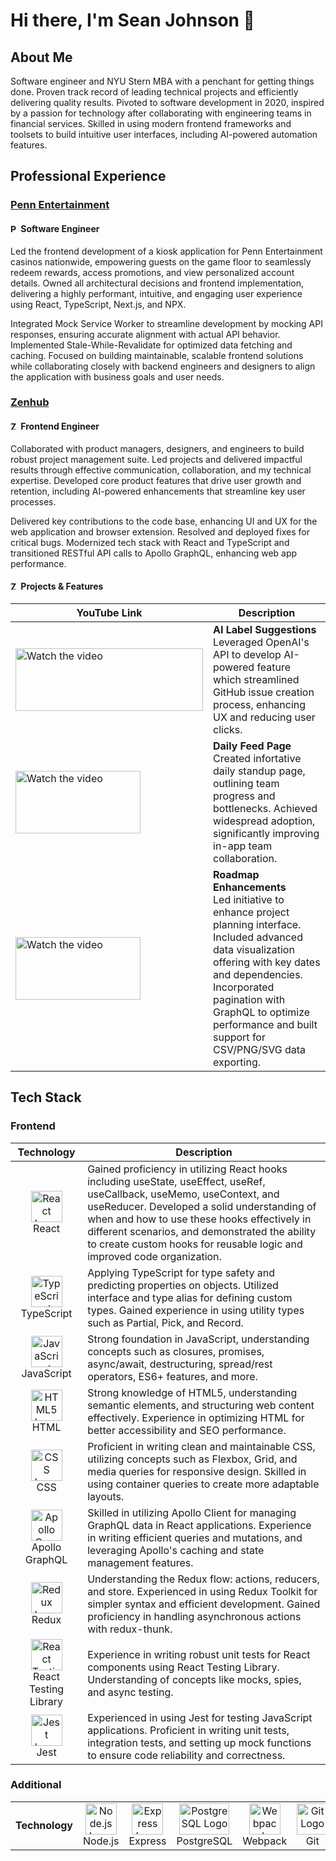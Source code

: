 # Hi there, I'm Sean Johnson 👋

## About Me

Software engineer and NYU Stern MBA with a penchant for getting things done. Proven track record of leading technical projects and efficiently delivering quality results. Pivoted to software development in 2020, inspired by a passion for technology after collaborating with engineering teams in financial services. Skilled in using modern frontend frameworks and toolsets to build intuitive user interfaces, including AI-powered automation features.

## Professional Experience

### <a href="https://www.pennentertainment.com/" target="_blank">Penn Entertainment</a>

#### <img src="https://imgur.com/juAMvKz.jpg" alt="Penn Entertainment Logo" width="13" height="13"> Software Engineer

<p>Led the frontend development of a kiosk application for Penn Entertainment casinos nationwide, empowering guests on the game floor to seamlessly redeem rewards, access promotions, and view personalized account details. Owned all architectural decisions and frontend implementation, delivering a highly performant, intuitive, and engaging user experience using React, TypeScript, Next.js, and NPX.</p>

<p>Integrated Mock Service Worker to streamline development by mocking API responses, ensuring accurate alignment with actual API behavior. Implemented Stale-While-Revalidate for optimized data fetching and caching. Focused on building maintainable, scalable frontend solutions while collaborating closely with backend engineers and designers to align the application with business goals and user needs.</p>

### <a href="https://www.zenhub.com/" target="_blank">Zenhub</a>

#### <img src="https://imgur.com/JqVw8Am.jpg" alt="Zenhub Logo" width="13" height="13"> Frontend Engineer

<p>Collaborated with product managers, designers, and engineers to build robust project management suite. Led projects and delivered impactful results through effective communication, collaboration, and my technical expertise. Developed core product features that drive user growth and retention, including AI-powered enhancements that streamline key user processes.</p>

<p>Delivered key contributions to the code base, enhancing UI and UX for the web application and browser extension. Resolved and deployed fixes for critical bugs. Modernized tech stack with React and TypeScript and transitioned RESTful API calls to Apollo GraphQL, enhancing web app performance.</p>

#### <img src="https://imgur.com/JqVw8Am.jpg" alt="Zenhub Logo" width="13" height="13"> Projects & Features

<table>
  <thead>
    <th>YouTube Link</th>
    <th>Description</th>
  </thead>
  <tbody>
    <tr>
      <td><a href="https://www.youtube.com/watch?v=Ley8NWiL0lQ" target="_blank">
        <img src="https://img.youtube.com/vi/Ley8NWiL0lQ/0.jpg" alt="Watch the video" width="300" height="100">
      </a></td>
      <td><div><strong>AI Label Suggestions</strong></div>Leveraged OpenAI's API to develop AI-powered feature which streamlined GitHub issue creation process, enhancing UX and reducing user clicks.</td>
    </tr>
        <tr>
      <td><a href="https://www.youtube.com/watch?v=c2aobsDeuXo" target="_blank">
        <img src="https://img.youtube.com/vi/c2aobsDeuXo/0.jpg" alt="Watch the video" width="200" height="100">
      </a></td>
      <td><div><strong>Daily Feed Page</strong></div>Created infortative daily standup page, outlining team progress and bottlenecks. Achieved widespread adoption, significantly improving in-app team collaboration.</td>
    </tr>
    <tr>
      <td><a href="https://www.youtube.com/watch?v=i6jQpvzbXrw" target="_blank">
        <img src="https://img.youtube.com/vi/i6jQpvzbXrw/0.jpg" alt="Watch the video" width="200" height="100">
      </a></td>
      <td><div><strong>Roadmap Enhancements</strong></div>Led initiative to enhance project planning interface. Included advanced data visualization offering with key dates and dependencies. Incorporated pagination with GraphQL to optimize performance and built support for CSV/PNG/SVG data exporting.</td>
    </tr>
  </tbody>
</table>

## Tech Stack

### Frontend

<table>
  <thead>
    <tr>
      <th>Technology</th>
      <th>Description</th>
    </tr>
  </thead>
  <tbody>
    <tr>
      <td align="center"><img src="https://imgur.com/YFOy2Wc.jpg" alt="React Logo" width="50" height="50"><br>React</td>
      <td>Gained proficiency in utilizing React hooks including useState, useEffect, useRef, useCallback, useMemo, useContext, and useReducer. Developed a solid understanding of when and how to use these hooks effectively in different scenarios, and demonstrated the ability to create custom hooks for reusable logic and improved code organization.</td>
    </tr>
    <tr>
      <td align="center"><img src="https://imgur.com/Y4aC5AB.jpg" alt="TypeScript Logo" width="50" height="50"><br>TypeScript</td>
      <td>Applying TypeScript for type safety and predicting properties on objects. Utilized interface and type alias for defining custom types. Gained experience in using utility types such as Partial, Pick, and Record.</td>
    <tr>
      <td align="center"><img src="https://imgur.com/Iq1dYKn.jpg" alt="JavaScript Logo" width="50" height="50"><br>JavaScript</td>
      <td>Strong foundation in JavaScript, understanding concepts such as closures, promises, async/await, destructuring, spread/rest operators, ES6+ features, and more.</td>
    </tr>
    <tr>
      <td align="center"><img src="https://imgur.com/Bsia4db.jpg" alt="HTML5 Logo" width="50" height="50"><br>HTML</td>
      <td>Strong knowledge of HTML5, understanding semantic elements, and structuring web content effectively. Experience in optimizing HTML for better accessibility and SEO performance.</td>
    </tr>
    <tr>
      <td align="center"><img src="https://imgur.com/vZYocZj.jpg" alt="CSS Logo" width="50" height="50"><br>CSS</td>
      <td>Proficient in writing clean and maintainable CSS, utilizing concepts such as Flexbox, Grid, and media queries for responsive design. Skilled in using container queries to create more           adaptable layouts.</td>
    </tr>
    <tr>
      <td align="center"><img src="https://imgur.com/ohixWsv.jpg" alt="Apollo GraphQL Logo" width="50" height="50"><br>Apollo GraphQL</td>
      <td>Skilled in utilizing Apollo Client for managing GraphQL data in React applications. Experience in writing efficient queries and mutations, and leveraging Apollo's caching and state management features.</td>
    </tr>
    <tr>
      <td align="center"><img src="https://imgur.com/cRU7LU3.jpg" alt="Redux Logo" width="50" height="50"><br>Redux</td>
      <td>Understanding the Redux flow: actions, reducers, and store. Experienced in using Redux Toolkit for simpler syntax and efficient development. Gained proficiency in handling asynchronous         actions with redux-thunk.</td>
    </tr>
    <tr>
      <td align="center"><img src="https://imgur.com/9ZwiudL.jpg" alt="React Testing Library Logo" width="50" height="50"><br>React Testing Library</td>
      <td>Experience in writing robust unit tests for React components using React Testing Library. Understanding of concepts like mocks, spies, and async testing.</td>
    </tr>
    <tr>
      <td align="center"><img src="https://imgur.com/pHffO2x.jpg" alt="Jest Logo" width="50" height="50"><br>Jest</td>
      <td>Experienced in using Jest for testing JavaScript applications. Proficient in writing unit tests, integration tests, and setting up mock functions to ensure code reliability and correctness.</td>
    </tr>
  </tbody>
</table>

### Additional

<table>
  <tr>
    <td width="140" align="center"><strong>Technology</strong></td>
    <td width="135" align="center"><img src="https://imgur.com/o6vccwt.jpg" alt="Node.js Logo" width="50" height="50"><br>Node.js</td>
    <td width="135" align="center"><img src="https://imgur.com/3RMa1jf.jpg" alt="Express Logo" width="50" height="50"><br>Express</td>
    <td width="135" align="center"><img src="https://imgur.com/ifhDGav.jpg" alt="PostgreSQL Logo" width="80" height="50"><br>PostgreSQL</td>
    <td width="135" align="center"><img src="https://imgur.com/uFUGd5u.jpg" alt="Webpack Logo" width="50" height="50"><br>Webpack</td>
    <td width="135" align="center"><img src="https://imgur.com/QiYbF4y.jpg" alt="Git Logo" width="50" height="50"><br>Git</td>
    <td width="135" align="center"><img src="https://imgur.com/183iOja.jpg" alt="GitHub Logo" width="50" height="50"><br>GitHub</td>
    <td width="135" align="center"><img src="https://imgur.com/8rCYEGL.jpg" alt="Figma Logo" width="50" height="50"><br>Figma</td>
  </tr>
</table>





